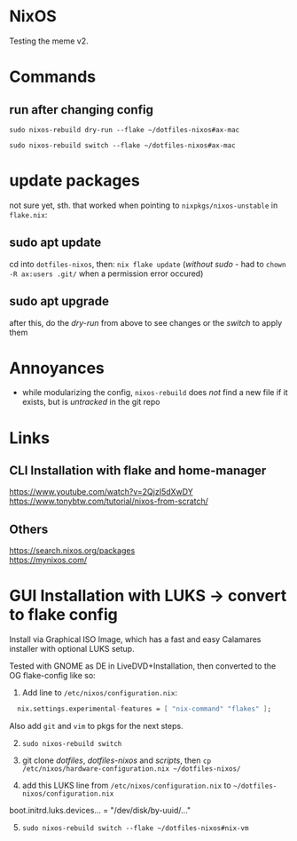# NixOS
Testing the meme v2.

# Commands
## run after changing config
`sudo nixos-rebuild dry-run --flake ~/dotfiles-nixos#ax-mac`

`sudo nixos-rebuild switch --flake ~/dotfiles-nixos#ax-mac`


# update packages
not sure yet, sth. that worked when pointing to `nixpkgs/nixos-unstable` in `flake.nix`:

## sudo apt update
cd into `dotfiles-nixos`, then:
`nix flake update` 
(*without sudo* - had to `chown -R ax:users .git/` when a permission error occured)

## sudo apt upgrade
after this, do the *dry-run* from above to see changes
or the *switch* to apply them


# Annoyances
- while modularizing the config, `nixos-rebuild` does *not* find a new file if it exists, but is *untracked* in the git repo


# Links
## CLI Installation with flake and home-manager
https://www.youtube.com/watch?v=2QjzI5dXwDY  
https://www.tonybtw.com/tutorial/nixos-from-scratch/
## Others
https://search.nixos.org/packages  
https://mynixos.com/


# GUI Installation with LUKS -> convert to flake config
Install via Graphical ISO Image, which has a fast and easy Calamares installer 
with optional LUKS setup.

Tested with GNOME as DE in LiveDVD+Installation, then converted to the OG flake-config like so:
1. Add line to `/etc/nixos/configuration.nix`:
```nix
  nix.settings.experimental-features = [ "nix-command" "flakes" ];
```

Also add `git` and `vim` to pkgs for the next steps.

2. `sudo nixos-rebuild switch`

3. git clone *dotfiles*, *dotfiles-nixos* and *scripts*, then `cp /etc/nixos/hardware-configuration.nix ~/dotfiles-nixos/` 

4. add this LUKS line from `/etc/nixos/configuration.nix` to `~/dotfiles-nixos/configuration.nix`

boot.initrd.luks.devices... = "/dev/disk/by-uuid/..."

5. `sudo nixos-rebuild switch --flake ~/dotfiles-nixos#nix-vm` 

